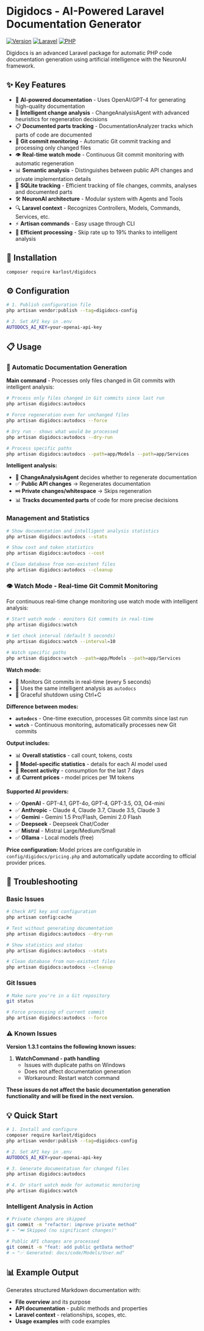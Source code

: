 # Digidocs - AI-Powered Laravel Documentation Generator

[![Version](https://img.shields.io/badge/version-1.3.1-blue.svg)](https://github.com/karlost/digidocs)
[![Laravel](https://img.shields.io/badge/Laravel-10%2B-red.svg)](https://laravel.com)
[![PHP](https://img.shields.io/badge/PHP-8.2%2B-purple.svg)](https://php.net)

Digidocs is an advanced Laravel package for automatic PHP code documentation generation using artificial intelligence with the NeuronAI framework.


## ✨ Key Features

- 🤖 **AI-powered documentation** - Uses OpenAI/GPT-4 for generating high-quality documentation
- 🧠 **Intelligent change analysis** - ChangeAnalysisAgent with advanced heuristics for regeneration decisions
- 📋 **Documented parts tracking** - DocumentationAnalyzer tracks which parts of code are documented
- 🔄 **Git commit monitoring** - Automatic Git commit tracking and processing only changed files
- 👁️ **Real-time watch mode** - Continuous Git commit monitoring with automatic regeneration
- 📊 **Semantic analysis** - Distinguishes between public API changes and private implementation details
- 💾 **SQLite tracking** - Efficient tracking of file changes, commits, analyses and documented parts
- 🛠️ **NeuronAI architecture** - Modular system with Agents and Tools
- 🔍 **Laravel context** - Recognizes Controllers, Models, Commands, Services, etc.
- ⚡ **Artisan commands** - Easy usage through CLI
- 🎯 **Efficient processing** - Skip rate up to 19% thanks to intelligent analysis

## 🚀 Installation

```bash
composer require karlost/digidocs
```

## ⚙️ Configuration

```bash
# 1. Publish configuration file
php artisan vendor:publish --tag=digidocs-config

# 2. Set API key in .env
AUTODOCS_AI_KEY=your-openai-api-key
```

## 📋 Usage

### 🔄 Automatic Documentation Generation

**Main command** - Processes only files changed in Git commits with intelligent analysis:

```bash
# Process only files changed in Git commits since last run
php artisan digidocs:autodocs

# Force regeneration even for unchanged files
php artisan digidocs:autodocs --force

# Dry run - shows what would be processed
php artisan digidocs:autodocs --dry-run

# Process specific paths
php artisan digidocs:autodocs --path=app/Models --path=app/Services
```

**Intelligent analysis:**
- 🧠 **ChangeAnalysisAgent** decides whether to regenerate documentation
- ✅ **Public API changes** → Regenerates documentation
- ⏭️ **Private changes/whitespace** → Skips regeneration
- 📊 **Tracks documented parts** of code for more precise decisions

### Management and Statistics

```bash
# Show documentation and intelligent analysis statistics
php artisan digidocs:autodocs --stats

# Show cost and token statistics
php artisan digidocs:autodocs --cost

# Clean database from non-existent files
php artisan digidocs:autodocs --cleanup
```

### 👁️ Watch Mode - Real-time Git Commit Monitoring

For continuous real-time change monitoring use watch mode with intelligent analysis:

```bash
# Start watch mode - monitors Git commits in real-time
php artisan digidocs:watch

# Set check interval (default 5 seconds)
php artisan digidocs:watch --interval=10

# Watch specific paths
php artisan digidocs:watch --path=app/Models --path=app/Services
```

**Watch mode:**
- 🔄 Monitors Git commits in real-time (every 5 seconds)
- 🧠 Uses the same intelligent analysis as `autodocs`
- 🛑 Graceful shutdown using Ctrl+C

**Difference between modes:**
- **`autodocs`** - One-time execution, processes Git commits since last run
- **`watch`** - Continuous monitoring, automatically processes new Git commits

**Output includes:**
- 📊 **Overall statistics** - call count, tokens, costs
- 🤖 **Model-specific statistics** - details for each AI model used
- 📅 **Recent activity** - consumption for the last 7 days
- 💰 **Current prices** - model prices per 1M tokens

**Supported AI providers:**
- ✅ **OpenAI** - GPT-4.1, GPT-4o, GPT-4, GPT-3.5, O3, O4-mini
- ✅ **Anthropic** - Claude 4, Claude 3.7, Claude 3.5, Claude 3
- ✅ **Gemini** - Gemini 1.5 Pro/Flash, Gemini 2.0 Flash
- ✅ **Deepseek** - Deepseek Chat/Coder
- ✅ **Mistral** - Mistral Large/Medium/Small
- ✅ **Ollama** - Local models (free)

**Price configuration:**
Model prices are configurable in `config/digidocs/pricing.php` and automatically update according to official provider prices.

## 🐛 Troubleshooting

### Basic Issues
```bash
# Check API key and configuration
php artisan config:cache

# Test without generating documentation
php artisan digidocs:autodocs --dry-run

# Show statistics and status
php artisan digidocs:autodocs --stats

# Clean database from non-existent files
php artisan digidocs:autodocs --cleanup
```

### Git Issues
```bash
# Make sure you're in a Git repository
git status

# Force processing of current commit
php artisan digidocs:autodocs --force
```

### ⚠️ Known Issues

**Version 1.3.1 contains the following known issues:**

1. **WatchCommand - path handling**
   - Issues with duplicate paths on Windows
   - Does not affect documentation generation
   - Workaround: Restart watch command

**These issues do not affect the basic documentation generation functionality and will be fixed in the next version.**

## 💡 Quick Start

```bash
# 1. Install and configure
composer require karlost/digidocs
php artisan vendor:publish --tag=digidocs-config

# 2. Set API key in .env
AUTODOCS_AI_KEY=your-openai-api-key

# 3. Generate documentation for changed files
php artisan digidocs:autodocs

# 4. Or start watch mode for automatic monitoring
php artisan digidocs:watch
```

### Intelligent Analysis in Action

```bash
# Private changes are skipped
git commit -m "refactor: improve private method"
# → "⏭️ Skipped (no significant changes)"

# Public API changes are processed
git commit -m "feat: add public getData method"
# → "✅ Generated: docs/code/Models/User.md"
```

## 📊 Example Output

Generates structured Markdown documentation with:
- **File overview** and its purpose
- **API documentation** - public methods and properties
- **Laravel context** - relationships, scopes, etc.
- **Usage examples** with code examples

